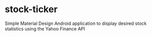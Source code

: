 # stock-ticker
Simple Material Design Android application to display desired stock statistics using the Yahoo Finance API
